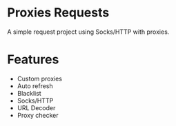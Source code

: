 # Proxies Requests
 A simple request project using Socks/HTTP with proxies.

# Features
* Custom proxies
* Auto refresh
* Blacklist
* Socks/HTTP
* URL Decoder
* Proxy checker
